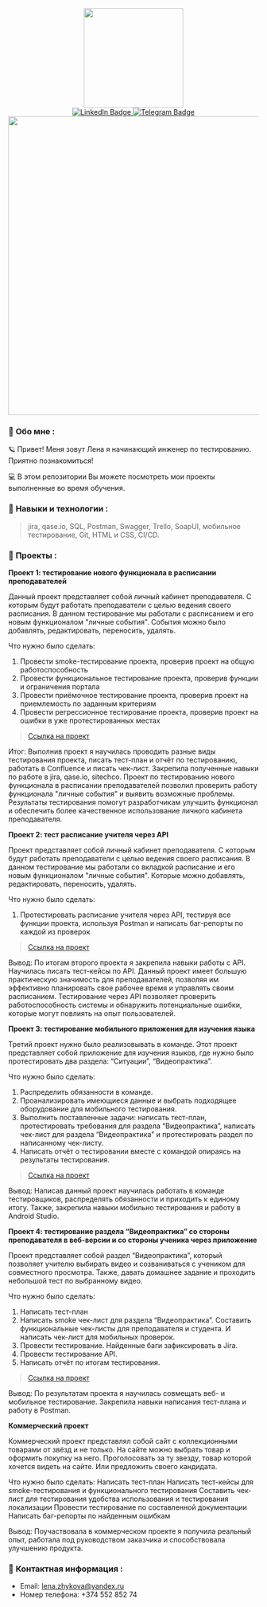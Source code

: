 <div id="header" align="center">
  <img src="https://media3.giphy.com/media/v1.Y2lkPTc5MGI3NjExZHVuYWk4dGZhYnNqODMyMDQwNHo2eWxkZjFhZjZzcW0xYXRqaHUyOCZlcD12MV9pbnRlcm5hbF9naWZfYnlfaWQmY3Q9Zw/QX15lZJbifeQPzcNDt/giphy.gif" width="200"/>
</div>
 <div id="badges"  align="center">
  <a href="https://www.linkedin.com/in/елена-жукова-273322282">
    <img src="https://img.shields.io/badge/LinkedIn-blue?style=for-the-badge&logo=linkedin&logoColor=white" alt="LinkedIn Badge"/>
  </a> 
   <a href="https://web.telegram.org/k/#@violeus_syringa">
    <img src="https://img.shields.io/badge/Telegram-blue?style=for-the-badge&logo=telegram&logoColor=white" alt="Telegram Badge"/>
  </a>
</div>
<div id="header" align="center">
  <img src="https://i.pinimg.com/originals/ba/9d/0b/ba9d0b56f48b4ecec4ddc8cbced67d78.gif" width="600"/>
</div>

### :dizzy: __Обо мне__ : 
:ringed_planet: Привет! Меня зовут Лена я начинающий инженер по тестированию. Приятно познакомиться! 

:computer: В этом репозитории Вы можете посмотреть мои проекты выполненные во время обучения. 

### :dizzy: __Навыки и технологии__ : 
> jira, qase.io, SQL, Postman, Swagger, Trello, SoapUI, мобильное тестирование, Git, HTML и CSS, CI/CD.

### :dizzy: __Проекты__ : 

**Проект 1: тестирование нового функционала в расписании преподавателей**

Данный проект представляет собой личный кабинет преподавателя. С которым будут работать преподаватели с целью ведения своего расписания. В данном тестирование мы работали с расписанием и его новым функционалом "личные события". События можно было добавлять, редактировать, переносить, удалять.

Что нужно было сделать: 
1. Провести smoke-тестирование проекта, проверив проект на общую работоспособность
2. Провести функциональное тестирование проекта, проверив функции и ограничения портала
3. Провести приёмочное тестирование проекта, проверив проект на приемлемость по заданным критериям
4. Провести регрессионное тестирование проекта, проверив проект на ошибки в уже протестированных местах
> <a href="https://coffeeeveryday.atlassian.net/wiki/spaces/~6391cb0d00cb2fc3f98c2e28/pages/3112964/1-2">Ссылка на проект</a>

Итог: Выполнив проект я научилась проводить разные виды тестирования проекта, писать тест-план и отчёт по тестированию, работать в Confluence и писать чек-лист. Закрепила полученные навыки по работе в jira, qase.io, sitechco. Проект по тестированию нового функционала в расписании преподавателей позволил проверить работу функционала "личные события" и выявить возможные проблемы. Результаты тестирования помогут разработчикам улучшить функционал и обеспечить более качественное использование личного кабинета преподавателя. 


**Проект 2: тест расписание учителя через API**

Проект представляет собой личный кабинет преподавателя. С которым будут работать преподаватели с целью ведения своего расписания. В данном тестирование мы работали со вкладкой расписание и его новым функционалом "личные события". Которые можно добавлять, редактировать, переносить, удалять.

Что нужно было сделать:
1. Протестировать расписание учителя через API, тестируя все функции проекта, используя Postman и написать баг-репорты по каждой из проверок
> <a href="https://coffeeeveryday.atlassian.net/wiki/spaces/~6391cb0d00cb2fc3f98c2e28/pages/3112964/1-2">Ссылка на проект</a>

Вывод: По итогам второго проекта я закрепила навыки работы с API. Научилась писать тест-кейсы по API. Данный проект имеет большую практическую значимость для преподавателей, позволяя им эффективно планировать свое рабочее время и управлять своим расписанием. Тестирование через API позволяет проверить работоспособность системы и обнаружить потенциальные ошибки, которые могут повлиять на опыт пользователей.

**Проект 3: тестирование мобильного приложения для изучения языка**

Третий проект нужно было реализовывать в команде. Этот проект представляет собой приложение для изучения языков, где нужно было протестировать два раздела: “Ситуации”, “Видеопрактика”.

Что нужно было сделать:
1. Распределить обязанности в команде.
2. Проанализировать имеющиеся данные и выбрать подходящее оборудование для мобильного тестирования. 
3. Выполнить поставленные задачи: написать тест-план, протестировать требования для раздела “Видеопрактика”, написать чек-лист для раздела “Видеопрактика” и протестировать раздел по написанному чек-листу. 
4. Написать отчёт о тестировании вместе с командой опираясь на результаты тестирования. 
> <a href="https://coffeeeveryday.atlassian.net/wiki/spaces/~6391cb0d00cb2fc3f98c2e28/pages/26148865">Ссылка на проект</a>

Вывод: Написав данный проект научилась работать в команде тестировщиков, распределять обязанности и  приходить к единому итогу. Также, закрепила навыки мобильно тестирования и работу в Android Studio.


**Проект 4: тестирование раздела “Видеопрактика” со стороны преподавателя в веб-версии и со стороны ученика через приложение**

Проект представляет собой раздел “Видеопрактика”, который позволяет учителю выбирать видео и созваниваться с учеником для совместного просмотра. Также, давать домашнее задание и проходить небольшой тест по выбранному видео. 

Что нужно было сделать:
1. Написать тест-план
2. Написать smoke чек-лист для раздела “Видеопрактика”. Составить функциональные чек-листы для преподавателя и студента. И написать чек-лист для мобильных проверок. 
3. Провести тестирование. Найденные баги зафиксировать в Jira.
4. Провести тестирование API. 
5. Написать отчёт по итогам тестирования.
> <a href="https://coffeeeveryday.atlassian.net/wiki/spaces/~6391cb0d00cb2fc3f98c2e28/pages/28016641">Ссылка на проект</a>

Вывод: По результатам проекта я научилась совмещать веб- и мобильное тестирование. Закрепила навыки написания тест-плана и работу в Postman. 


**Коммерческий проект**

Коммерческий проект представлял собой сайт с коллекционными товарами от звёзд и не только. На сайте можно выбрать товар и оформить покупку на него. Проголосовать за ту звезду, товар которой хочется видеть на сайте. Или предложить своего кандидата.

Что нужно было сделать:
Написать тест-план 
Написать тест-кейсы для smoke-тестирования и функционального тестирования
Составить чек-лист для тестирования удобства использования и тестирования локализации 
Провести тестирование по составленной документации 
Написать баг-репорты по найденным ошибкам 


Вывод: Поучаствовала в коммерческом проекте я получила реальный опыт, работала под руководством заказчика и способствовала улучшению продукта. 


### :dizzy: __Контактная информация__ :
- Email:  lena.zhykova@yandex.ru
- Номер телефона: +374 552 852 74
